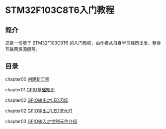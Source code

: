 # STM32F103C8T6入门教程

## 简介
这是一份基于 STM32F103C8T6 的入门教程，由作者从自身学习经历出发、整合互联网资源撰写。

## 目录
chapter00 [创建新工程](0_Create_New_Project.md)

chapter01 [GPIO基础知识](1_GPIO_Knowledge.md)

chapter02 [GPIO输出之LED闪烁](2_1_GPIO_Output_LED_Flashing.md)

chapter02 [GPIO输出之LED流水灯](2_2_GPIO_LED_Water_Lamp.md)

chapter03 [GPIO输入之控制元件介绍](3_1_GPIO_input.md)

